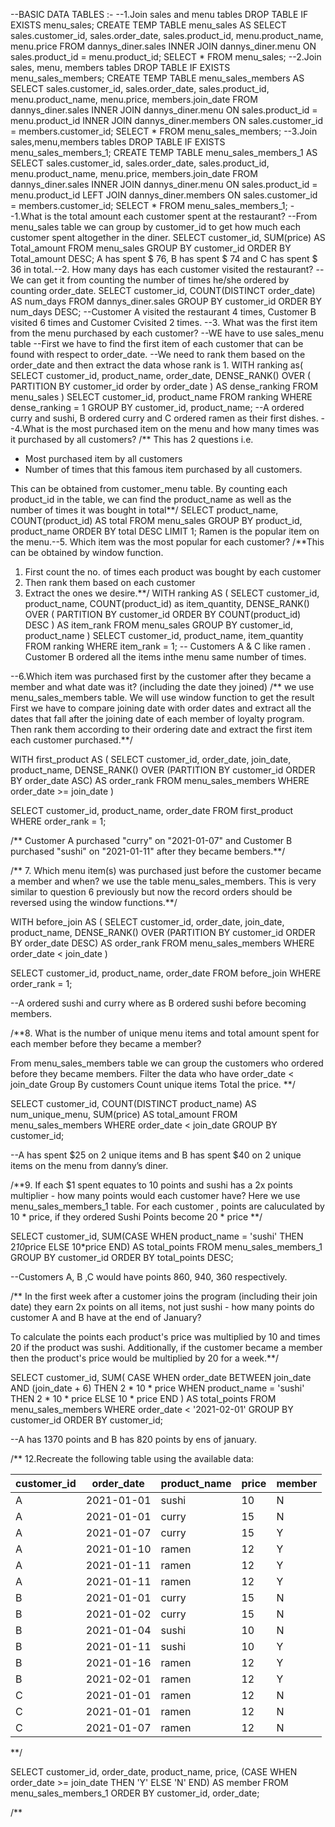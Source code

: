 --BASIC DATA TABLES :-
--1.Join sales and menu tables
DROP TABLE IF EXISTS menu_sales;
CREATE TEMP TABLE menu_sales AS
SELECT
  sales.customer_id,
  sales.order_date,
  sales.product_id,
  menu.product_name,
  menu.price
FROM
  dannys_diner.sales
  INNER JOIN dannys_diner.menu ON sales.product_id = menu.product_id;
SELECT
  *
FROM
  menu_sales;
--2.Join sales, menu, members tables
  DROP TABLE IF EXISTS menu_sales_members;
CREATE TEMP TABLE menu_sales_members AS
SELECT
  sales.customer_id,
  sales.order_date,
  sales.product_id,
  menu.product_name,
  menu.price,
  members.join_date
FROM
  dannys_diner.sales
  INNER JOIN dannys_diner.menu ON sales.product_id = menu.product_id
  INNER JOIN dannys_diner.members ON sales.customer_id = members.customer_id;
SELECT
  *
FROM
  menu_sales_members;
--3.Join sales,menu,members tables
  DROP TABLE IF EXISTS menu_sales_members_1;
CREATE TEMP TABLE menu_sales_members_1 AS
SELECT
  sales.customer_id,
  sales.order_date,
  sales.product_id,
  menu.product_name,
  menu.price,
  members.join_date
FROM
  dannys_diner.sales
  INNER JOIN dannys_diner.menu ON sales.product_id = menu.product_id
  LEFT JOIN dannys_diner.members ON sales.customer_id = members.customer_id;
SELECT
  *
FROM
  menu_sales_members_1;
--1.What is the total amount each customer spent at the restaurant?
  --From menu_sales table we can group by customer_id to get how much each customer spent altogether in the diner.
SELECT
  customer_id,
  SUM(price) AS Total_amount
FROM
  menu_sales
GROUP BY
  customer_id
ORDER BY
  Total_amount DESC;
A has spent $ 76,
  B has spent $ 74
  and C has spent $ 36 in total.--2. How many days has each customer visited the restaurant?
  --We can get it from counting the number of times he/she ordered by counting order_date.
SELECT
  customer_id,
  COUNT(DISTINCT order_date) AS num_days
FROM
  dannys_diner.sales
GROUP BY
  customer_id
ORDER BY
  num_days DESC;
--Customer A visited the restaurant 4 times, Customer B visited 6 times and Customer Cvisited 2 times.
  --3. What was the first item from the menu purchased by each customer?
  --WE have to use sales_menu table
  --First we have to find the first item of each customer that can be found with respect to order_date.
  --We need to rank them based on the order_date and then extract the data whose rank is 1.
  WITH ranking as(
    SELECT
      customer_id,
      product_name,
      order_date,
      DENSE_RANK() OVER (
        PARTITION BY customer_id
        order by
          order_date
      ) AS dense_ranking
    FROM
      menu_sales
  )
SELECT
  customer_id,
  product_name
FROM
  ranking
WHERE
  dense_ranking = 1
GROUP BY
  customer_id,
  product_name;
--A ordered curry and sushi, B ordered curry and C ordered ramen as their first dishes.
  --4.What is the most purchased item on the menu and how many times was it purchased by all customers?
  /** This has 2 questions i.e.
  * Most purchased item by all customers
  * Number of times that this famous item purchased by all customers.
  
  This can be obtained from customer_menu table. By counting each product_id in the table, we can find the product_name as well as the number of times it was bought in total**/
SELECT
  product_name,
  COUNT(product_id) AS total
FROM
  menu_sales
GROUP BY
  product_id,
  product_name
ORDER BY
  total DESC
LIMIT
  1;
Ramen is the popular item on the menu.--5. Which item was the most popular for each customer?
  /**This can be obtained by window function.
  1. First count the no. of times each product was bought by each customer
  2. Then rank them based on each customer
  3. Extract the ones we desire.**/
  WITH ranking AS (
    SELECT
      customer_id,
      product_name,
      COUNT(product_id) as item_quantity,
      DENSE_RANK() OVER (
        PARTITION BY customer_id
        ORDER BY
          COUNT(product_id) DESC
      ) AS item_rank
    FROM
      menu_sales
    GROUP BY
      customer_id,
      product_name
)
SELECT
  customer_id,
  product_name,
  item_quantity
FROM
  ranking
WHERE
  item_rank = 1;
-- Customers A & C like ramen . Customer B ordered all the items inthe menu same number of times.

  --6.Which item was purchased first by the customer after they became a member and what date was it? (including the date they joined)
  /** we use menu_sales_members table.
  We will use window function to get the result
  First we have to compare joining date with order dates and extract all the dates that fall after the joining date of each member of loyalty program.
  Then rank them according to their ordering date and extract the first item each customer purchased.**/
  
  WITH first_product AS (
SELECT
  customer_id,
  order_date,
  join_date,
  product_name,
  DENSE_RANK() OVER (PARTITION BY customer_id
                     ORDER BY order_date ASC) AS order_rank
FROM
  menu_sales_members
WHERE
  order_date >= join_date
  )
  
SELECT
  customer_id,
  product_name,
  order_date
FROM first_product
WHERE order_rank = 1;

/** Customer A purchased "curry" on "2021-01-07" and 
   Customer B purchased "sushi" on "2021-01-11" after they became bembers.**/
   
/** 7. Which menu item(s) was purchased just before the customer became a member and when?
we use the table menu_sales_members.
This is very similar to question 6 previously but now the record orders should be reversed using the window functions.**/

  WITH before_join AS (
SELECT
  customer_id,
  order_date,
  join_date,
  product_name,
  DENSE_RANK() OVER (PARTITION BY customer_id
                     ORDER BY order_date DESC) AS order_rank
FROM
  menu_sales_members
WHERE
  order_date < join_date
  )
  
SELECT
  customer_id,
  product_name,
  order_date
FROM before_join
WHERE order_rank = 1;

--A ordered sushi and curry where as B ordered sushi before becoming members.

/**8. What is the number of unique menu items and total amount spent for each member before they became a member?

From menu_sales_members table we can group the customers who ordered before they became members.
Filter the data who have order_date < join_date
Group By customers
Count unique items
Total the price.
**/

SELECT 
  customer_id,
  COUNT(DISTINCT product_name) AS num_unique_menu,
  SUM(price) AS total_amount
FROM menu_sales_members
WHERE order_date < join_date
GROUP BY customer_id;

--A has spent $25  on 2 unique items and B has spent $40 on 2 unique items on the menu from danny’s diner.

/**9. If each $1 spent equates to 10 points and sushi has a 2x points multiplier - how many points would each customer have?
Here we use menu_sales_members_1 table.
For each customer , points are caluculated by 10 * price, if they ordered Sushi Points become 20 * price **/

SELECT 
  customer_id,
  SUM(CASE WHEN product_name = 'sushi' THEN 2*10*price
      ELSE 10*price
      END) AS total_points
FROM menu_sales_members_1
GROUP BY customer_id
ORDER BY total_points DESC;

--Customers A, B ,C would have points 860, 940, 360 respectively.

/** In the first week after a customer joins the program (including their join date) they earn 2x points on all items, not just sushi - how many points do customer A and B have at the end of January?
  
  To calculate the points each product's price was multiplied by 10 and times 20 if the product was sushi. Additionally, if the customer became a member then the product's price would be multiplied by 20 for a week.**/
  
SELECT 
  customer_id,
  SUM(
  CASE WHEN order_date BETWEEN join_date AND  (join_date + 6) THEN 2 * 10 * price
       WHEN product_name = 'sushi' THEN 2 * 10 * price
       ELSE 10 * price
  END ) AS total_points
FROM menu_sales_members
WHERE order_date < '2021-02-01'
GROUP BY customer_id
ORDER BY customer_id;

--A has 1370 points and B has 820 points by ens of january.

/** 12.Recreate the following table using the available data:
  


| customer_id | order_date | product_name | price | member |
|-------------|------------|--------------|-------|--------|
| A           | 2021-01-01 | sushi        | 10    | N      |
| A           | 2021-01-01 | curry        | 15    | N      |
| A           | 2021-01-07 | curry        | 15    | Y      |
| A           | 2021-01-10 | ramen        | 12    | Y      |
| A           | 2021-01-11 | ramen        | 12    | Y      |
| A           | 2021-01-11 | ramen        | 12    | Y      |
| B           | 2021-01-01 | curry        | 15    | N      |
| B           | 2021-01-02 | curry        | 15    | N      |
| B           | 2021-01-04 | sushi        | 10    | N      |
| B           | 2021-01-11 | sushi        | 10    | Y      |
| B           | 2021-01-16 | ramen        | 12    | Y      |
| B           | 2021-02-01 | ramen        | 12    | Y      |
| C           | 2021-01-01 | ramen        | 12    | N      |
| C           | 2021-01-01 | ramen        | 12    | N      |
| C           | 2021-01-07 | ramen        | 12    | N      |

**/

SELECT 
  customer_id, 
  order_date, 
  product_name, 
  price,
  (CASE 
    WHEN order_date >= join_date THEN 'Y'
    ELSE 'N'
  END) AS member
FROM menu_sales_members_1
ORDER BY customer_id, order_date;

/** 

  
  
  
  

